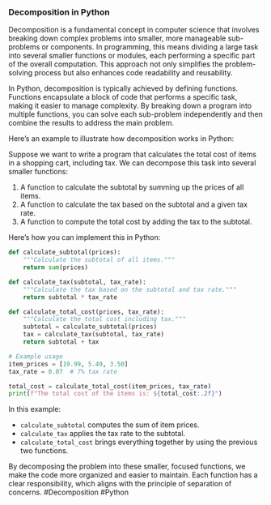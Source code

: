 ### Decomposition in Python

Decomposition is a fundamental concept in computer science that involves breaking down complex problems into smaller, more manageable sub-problems or components. In programming, this means dividing a large task into several smaller functions or modules, each performing a specific part of the overall computation. This approach not only simplifies the problem-solving process but also enhances code readability and reusability.

In Python, decomposition is typically achieved by defining functions. Functions encapsulate a block of code that performs a specific task, making it easier to manage complexity. By breaking down a program into multiple functions, you can solve each sub-problem independently and then combine the results to address the main problem.

Here’s an example to illustrate how decomposition works in Python:

Suppose we want to write a program that calculates the total cost of items in a shopping cart, including tax. We can decompose this task into several smaller functions:

1. A function to calculate the subtotal by summing up the prices of all items.
2. A function to calculate the tax based on the subtotal and a given tax rate.
3. A function to compute the total cost by adding the tax to the subtotal.

Here’s how you can implement this in Python:

```python
def calculate_subtotal(prices):
    """Calculate the subtotal of all items."""
    return sum(prices)

def calculate_tax(subtotal, tax_rate):
    """Calculate the tax based on the subtotal and tax rate."""
    return subtotal * tax_rate

def calculate_total_cost(prices, tax_rate):
    """Calculate the total cost including tax."""
    subtotal = calculate_subtotal(prices)
    tax = calculate_tax(subtotal, tax_rate)
    return subtotal + tax

# Example usage
item_prices = [19.99, 5.49, 3.50]
tax_rate = 0.07  # 7% tax rate

total_cost = calculate_total_cost(item_prices, tax_rate)
print(f"The total cost of the items is: ${total_cost:.2f}")
```

In this example:
- `calculate_subtotal` computes the sum of item prices.
- `calculate_tax` applies the tax rate to the subtotal.
- `calculate_total_cost` brings everything together by using the previous two functions.

By decomposing the problem into these smaller, focused functions, we make the code more organized and easier to maintain. Each function has a clear responsibility, which aligns with the principle of separation of concerns. #Decomposition #Python